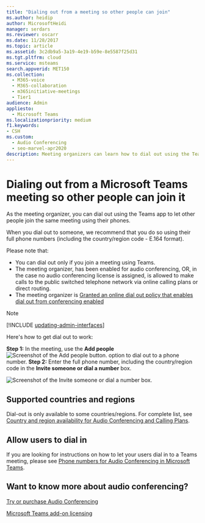 ```yaml
---
title: "Dialing out from a meeting so other people can join"
ms.author: heidip
author: MicrosoftHeidi
manager: serdars
ms.reviewer: oscarr
ms.date: 11/28/2017
ms.topic: article
ms.assetid: 3c2db9a5-3a19-4e19-b59e-8e5587f25d31
ms.tgt.pltfrm: cloud
ms.service: msteams
search.appverid: MET150
ms.collection: 
  - M365-voice
  - M365-collaboration
  - m365initiative-meetings
  - Tier1
audience: Admin
appliesto: 
  - Microsoft Teams
ms.localizationpriority: medium
f1.keywords:
- CSH
ms.custom: 
  - Audio Conferencing
  - seo-marvel-apr2020
description: Meeting organizers can learn how to dial out using the Teams app to let other people join the same meeting using their phones.
---
```


# Dialing out from a Microsoft Teams meeting so other people can join it

As the meeting organizer, you can dial out using the Teams app to let other people join the same meeting using their phones.

When you dial out to someone, we recommend that you do so using their full phone numbers (including the country/region code - E.164 format).
  
  Please note that:

- You can dial out only if you join a meeting using Teams.
- The meeting organizer, has been enabled for audio conferencing, OR, in the case no audio conferencing license is assigned, is allowed to make calls to the public switched telephone network via online calling plans or direct routing.
- The meeting organizer is [Granted an online dial out policy that enables dial out from conferencing enabled](/powershell/module/skype/grant-csdialoutpolicy?view=skype-ps)

> [!NOTE]
> [!INCLUDE [updating-admin-interfaces](includes/updating-admin-interfaces.md)]

Here's how to get dial out to work:

 **Step 1:** In the meeting, use the **Add people** ![Screenshot of the Add people button.](media/add-people-button.png) option to dial out to a phone number.
 **Step 2:** Enter the full phone number, including the country/region code in the **Invite someone or dial a number** box.
  
![Screenshot of the Invite someone or dial a number box.](media/invite-someone-box.png)

## Supported countries and regions

Dial-out is only available to some countries/regions. For complete list, see [Country and region availability for Audio Conferencing and Calling Plans](country-and-region-availability-for-audio-conferencing-and-calling-plans/country-and-region-availability-for-audio-conferencing-and-calling-plans.md).

## Allow users to dial in

If you are looking for instructions on how to let your users dial in to a Teams meeting, please see [Phone numbers for Audio Conferencing in Microsoft Teams](phone-numbers-for-audio-conferencing-in-teams.md).

## Want to know more about audio conferencing?

[Try or purchase Audio Conferencing](try-or-purchase-audio-conferencing-in-office-365-for-teams.md)

[Microsoft Teams add-on licensing](./teams-add-on-licensing/microsoft-teams-add-on-licensing.md)
